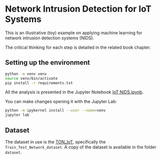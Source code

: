 # Network Intrusion Detection for IoT Systems

This is an illustrative (toy) example on applying machine learning for network intrusion detection systems (NIDS).

The critical thinking for each step is detailed in the related book chapter.

## Setting up the environment
```bash
python -m venv venv
source venv/bin/activate
pip install -r requirements.txt
```

All the analysis is presented in the Jupyter Notebook [IoT NIDS.ipynb](IoT%20NIDS.ipynb).

You can make changes opening it with the Jupyter Lab:

```bash
python -m ipykernel install --user --name=venv
jupyter lab
```

## Dataset

The dataset in use is the [TON_IoT](https://research.unsw.edu.au/projects/toniot-datasets), specifically the `Train_Test_Network_dataset`. A copy of the dataset is available in the folder `dataset`.
